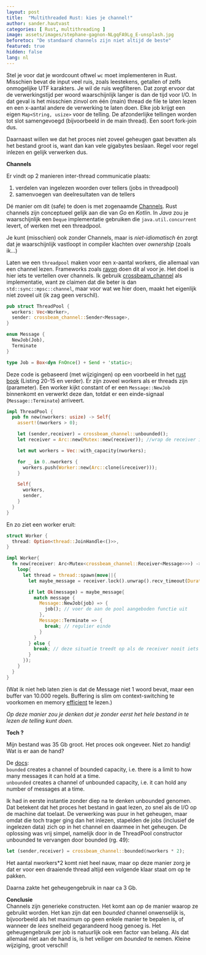 ```yaml
---
layout: post
title:  "Multithreaded Rust: kies je channel!"
author: sander.hautvast
categories: [ Rust, multithreading ]
image: assets/images/stephane-gagnon-NLgqFA9Lg_E-unsplash.jpg
beforetoc: "De standaard channels zijn niet altijd de beste"
featured: true
hidden: false
lang: nl
---
```

Stel je voor dat je wordcount oftwel `wc` moet implementeren in Rust. Misschien bevat de input veel ruis, zoals leestekens, getallen of zelfs onmogelijke UTF karakters. Je wil de ruis wegfilteren. Dat zorgt ervoor dat de verwerkingstijd per woord waarschijnlijk langer is dan de tijd voor I/O. In dat geval is het misschien zinvol om één (main) thread de file te laten lezen en een x-aantal andere de verwerking te laten doen. Elke job krijgt een eigen `Map<String, usize>` voor de telling. De afzonderlijke tellingen worden tot slot samengevoegd (bijvoorbeeld in de main thread). Een soort fork-join dus. 

Daarnaast willen we dat het proces niet zoveel geheugen gaat bevatten als het bestand groot is, want dan kan vele gigabytes beslaan. Regel voor regel inlezen en gelijk verwerken dus.

**Channels**

Er vindt op 2 manieren inter-thread communicatie plaats: 
1. verdelen van ingelezen woorden over tellers (jobs in threadpool)
2. samenvoegen van deelresultaten van de tellers

Dé manier om dit (safe) te doen is met zogenaamde [Channels](https://doc.rust-lang.org/rust-by-example/std_misc/channels.html). Rust channels zijn conceptueel gelijk aan die van _Go_ en _Kotlin_. In _Java_ zou je waarschijnlijk een `Deque` implementatie gebruiken die `java.util.concurrent` levert, of werken met een threadpool.

Je kunt (misschien) ook zonder Channels, maar is _niet-idiomatisch_ én zorgt dat je waarschijnlijk vastloopt in compiler klachten over _ownership_ (zoals ik...)

Laten we een `threadpool` maken voor een x-aantal workers, die allemaal van een channel lezen. Frameworks zoals [rayon](https://crates.io/crates/rayon) doen dit al voor je. Het doel is hier iets te vertellen over channels. Ik gebruik [crossbeam_channel](https://crates.io/crates/crossbeam-channel) als implementatie, want ze claimen dat die beter is dan `std::sync::mpsc::channel`, maar voor wat we hier doen, maakt het eigenlijk niet zoveel uit (ik zag geen verschil).

```rust
pub struct ThreadPool {
  workers: Vec<Worker>,
  sender: crossbeam_channel::Sender<Message>,
}

enum Message {
  NewJob(Job),
  Terminate
}

type Job = Box<dyn FnOnce() + Send + 'static>;
```

Deze code is gebaseerd (met wijzigingen) op een voorbeeld in het [rust book](https://doc.rust-lang.org/book/ch20-02-multithreaded.html) (Listing 20-15 en verder). Er zijn zoveel workers als er threads zijn (parameter). Een worker kijkt constant of er een `Message::NewJob` binnenkomt en verwerkt deze dan, totdat er een einde-signaal (`Message::Terminate`) arriveert.

```rust
impl ThreadPool {
  pub fn new(nworkers: usize) -> Self{
    assert!(nworkers > 0);

    let (sender,receiver) = crossbeam_channel::unbounded();
    let receiver = Arc::new(Mutex::new(receiver)); //wrap de receiver in mutex voor gebruik in threads

    let mut workers = Vec::with_capacity(nworkers);

    for _ in 0..nworkers {
      workers.push(Worker::new(Arc::clone(&receiver)));
    }

    Self{
      workers,
      sender,
    }
  }
}
```

En zo ziet een worker eruit:

```rust
struct Worker {
  thread: Option<thread::JoinHandle<()>>,
}

impl Worker{
  fn new(receiver: Arc<Mutex<crossbeam_channel::Receiver<Message>>>) -> Self {
    loop{
      let thread = thread::spawn(move||{
        let maybe_message = receiver.lock().unwrap().recv_timeout(Duration::from_secs(1));

        if let Ok(message) = maybe_message{
          match message {
            Message::NewJob(job) => {
              job(); // voer de aan de pool aangeboden functie uit
            },
            Message::Terminate => {
              break; // regulier einde
            }
          }
        } else {
          break; // deze situatie treedt op als de receiver nooit iets heeft ontvangen
        }
      });
    }
  }
}
```

(Wat ik niet heb laten zien is dat de Message niet 1 woord bevat, maar een buffer van 10.000 regels. Buffering is slim om context-switching te voorkomen en memory [efficient](https://mechanical-sympathy.blogspot.com/2012/08/memory-access-patterns-are-important.html) te lezen.)

_Op deze manier zou je denken dat je zonder eerst het hele bestand in te lezen de telling kunt doen._ 

**Toch ?**

Mijn bestand was 35 Gb groot. Het proces ook ongeveer. Niet zo handig! Wat is er aan de hand?

De [docs](https://docs.rs/crossbeam-channel/latest/crossbeam_channel/):<br/>
`bounded` creates a channel of bounded capacity, i.e. there is a limit to how many messages it can hold at a time.<br/>
`unbounded` creates a channel of unbounded capacity, i.e. it can hold any number of messages at a time.<br/>

Ik had in eerste instantie zonder diep na te denken unbounded genomen. Dat betekent dat het proces het bestand in gaat lezen, zo snel als de I/O op de machine dat toelaat. De verwerking was puur in het geheugen, maar omdat die toch trager ging dan het inlezen, stapelden de jobs (inclusief de ingelezen data) zich op in het channel en daarmee in het geheugen. 
De oplossing was vrij simpel, namelijk door in de ThreadPool constructor unbounded te vervangen door bounded (rg. 49):

```rust
let (sender,receiver) = crossbeam_channel::bounded(nworkers * 2);
```

Het aantal nworkers*2 komt niet heel nauw, maar op deze manier zorg je dat er voor een draaiende thread altijd een volgende klaar staat om op te pakken.

Daarna zakte het geheugengebruik in naar ca 3 Gb.

**Conclusie**<br/>
Channels zijn generieke constructen. Het komt aan op de manier waarop ze gebruikt worden. Het kan zijn dat een _bounded_ channel onwenselijk is, bijvoorbeeld als het maximum op geen enkele manier te bepalen is, of wanneer de _lees_ snelheid gegarandeerd hoog genoeg is. Het geheugengebruik per job is natuurlijk ook een factor van belang. Als dat allemaal niet aan de hand is, is het veiliger om _bounded_ te nemen. Kleine wijziging, groot verschil!